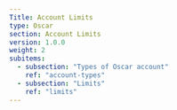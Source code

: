```yaml
---
Title: Account Limits
type: Oscar
section: Account Limits
version: 1.0.0
weight: 2
subitems:
  - subsection: "Types of Oscar account"
    ref: "account-types"
  - subsection: "Limits"
    ref: "limits"
---
```

